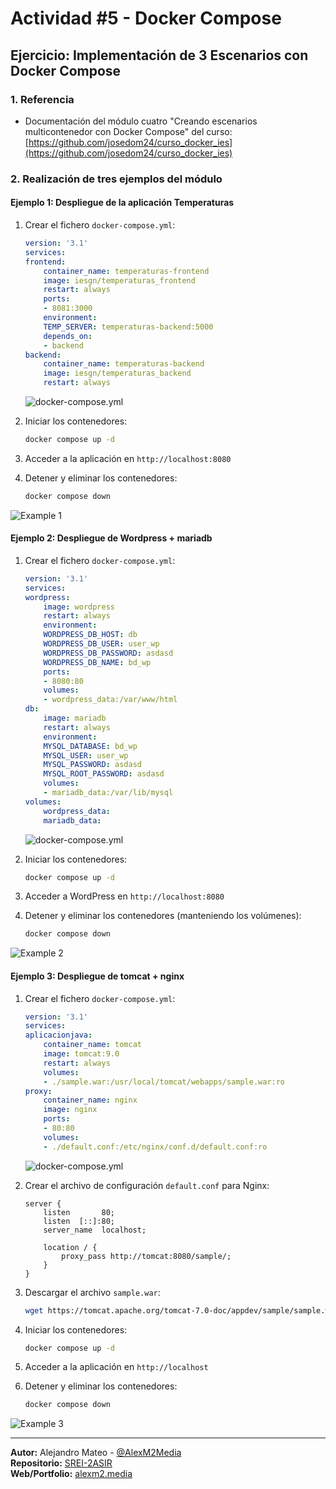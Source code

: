 # Actividad #5 - Docker Compose

## Ejercicio: Implementación de 3 Escenarios con Docker Compose

### 1. Referencia

* Documentación del módulo cuatro "Creando escenarios multicontenedor con Docker Compose" del curso: [https://github.com/josedom24/curso_docker_ies](https://github.com/josedom24/curso_docker_ies)

### 2. Realización de tres ejemplos del módulo

#### Ejemplo 1: Despliegue de la aplicación Temperaturas

1. Crear el fichero `docker-compose.yml`:

    ```yaml
    version: '3.1'
    services:
    frontend:
        container_name: temperaturas-frontend
        image: iesgn/temperaturas_frontend
        restart: always
        ports:
        - 8081:3000
        environment:
        TEMP_SERVER: temperaturas-backend:5000
        depends_on:
        - backend
    backend:
        container_name: temperaturas-backend
        image: iesgn/temperaturas_backend
        restart: always
    ```

    ![docker-compose.yml](/Docker/.imgs/Act-5/Fig1.png)

2. Iniciar los contenedores:

    ```bash
    docker compose up -d
    ```

3. Acceder a la aplicación en `http://localhost:8080`

4. Detener y eliminar los contenedores:

    ```bash
    docker compose down
    ```

![Example 1](/Docker/.imgs/Act-5/Fig2.png)

#### Ejemplo 2: Despliegue de Wordpress + mariadb

1. Crear el fichero `docker-compose.yml`:

    ```yaml
    version: '3.1'
    services:
    wordpress:
        image: wordpress
        restart: always
        environment:
        WORDPRESS_DB_HOST: db
        WORDPRESS_DB_USER: user_wp
        WORDPRESS_DB_PASSWORD: asdasd
        WORDPRESS_DB_NAME: bd_wp
        ports:
        - 8080:80
        volumes:
        - wordpress_data:/var/www/html
    db:
        image: mariadb
        restart: always
        environment:
        MYSQL_DATABASE: bd_wp
        MYSQL_USER: user_wp
        MYSQL_PASSWORD: asdasd
        MYSQL_ROOT_PASSWORD: asdasd
        volumes:
        - mariadb_data:/var/lib/mysql
    volumes:
        wordpress_data:
        mariadb_data:
    ```

    ![docker-compose.yml](/Docker/.imgs/Act-5/Fig3.png)

2. Iniciar los contenedores:

    ```bash
    docker compose up -d
    ```

3. Acceder a WordPress en `http://localhost:8080`

4. Detener y eliminar los contenedores (manteniendo los volúmenes):

    ```bash
    docker compose down
    ```

![Example 2](/Docker/.imgs/Act-5/Fig4.png)

#### Ejemplo 3: Despliegue de tomcat + nginx

1. Crear el fichero `docker-compose.yml`:

    ```yaml
    version: '3.1'
    services:
    aplicacionjava:
        container_name: tomcat
        image: tomcat:9.0
        restart: always
        volumes:
        - ./sample.war:/usr/local/tomcat/webapps/sample.war:ro
    proxy:
        container_name: nginx
        image: nginx
        ports:
        - 80:80
        volumes:
        - ./default.conf:/etc/nginx/conf.d/default.conf:ro
    ```

    ![docker-compose.yml](/Docker/.imgs/Act-5/Fig5.png)

2. Crear el archivo de configuración `default.conf` para Nginx:

    ```nginx
    server {
        listen       80;
        listen  [::]:80;
        server_name  localhost;

        location / {
            proxy_pass http://tomcat:8080/sample/;
        }
    }
    ```

3. Descargar el archivo `sample.war`:

    ```bash
    wget https://tomcat.apache.org/tomcat-7.0-doc/appdev/sample/sample.war
    ```

4. Iniciar los contenedores:

    ```bash
    docker compose up -d
    ```

5. Acceder a la aplicación en `http://localhost`

6. Detener y eliminar los contenedores:

    ```bash
    docker compose down
    ```

![Example 3](/Docker/.imgs/Act-5/Fig6.png)

---
**Autor:** Alejandro Mateo - [@AlexM2Media](https://github.com/AlexM2Media)  
**Repositorio:** [SREI-2ASIR](https://github.com/AlexM2Media/SREI-2ASIR)  
**Web/Portfolio:** [alexm2.media](https://alexm2.media)
